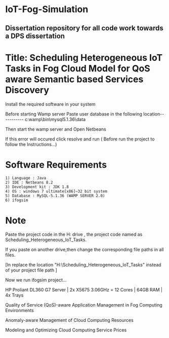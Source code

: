 # IoT-Fog-Simulation
## Dissertation repository for all code work towards a DPS dissertation
Title: Scheduling Heterogeneous IoT Tasks in Fog Cloud Model for QoS aware Semantic based Services Discovery
====================================================================================
Install the required software in your system

Before starting Wamp server Paste user database in the following location----------- c:wamp\bin\mysql5.1.36\data

Then start the wamp server  and Open Netbeans

If this error will occured click resolve and run ( Before run the project to follow the Instructions...)

Software Requirements
======================

	1) Language : Java 
	2) IDE : Netbeans 8.2 
	3) Development kit : JDK 1.8 
	4) OS : windows 7 ultimate[x86]—32 bit system 
	5) Database : MySQL-5.1.36 (WAMP SERVER 2.0) 
	6) ifogsim

Note
====

Paste the project code in the H: drive , the project code named as   Scheduling_Heterogeneous_IoT_Tasks.

If you paste on another drive,then change the corresponding file paths in all files.

[In replace the location "H:\Scheduling_Heterogeneous_IoT_Tasks" instead of your project file path ]
		 

Now we run ifogsim project...

HP Proliant DL360 G7 Server | 2x X5675 3.06GHz = 12 Cores | 64GB RAM | 4x Trays

Quality of Service (QoS)-aware Application Management in Fog Computing Environments

Anomaly-aware Management of Cloud Computing Resources

Modeling and Optimizing Cloud Computing Service Prices

